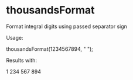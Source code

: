 # thousandsFormat
Format integral digits using passed separator sign

Usage: 

thousandsFormat(1234567894, " "); 

Results with:

1 234 567 894
